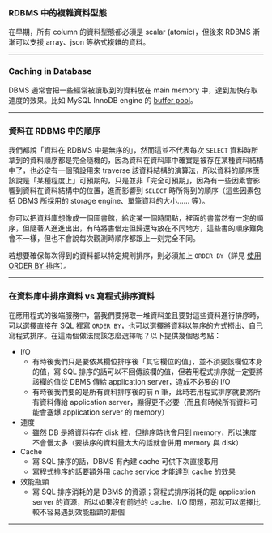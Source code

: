 ### RDBMS 中的複雜資料型態

在早期，所有 column 的資料型態都必須是 scalar (atomic)，但後來 RDBMS 漸漸可以支援 array、json 等格式複雜的資料。

---

### Caching in Database

DBMS 通常會把一些經常被讀取到的資料放在 main memory 中，達到加快存取速度的效果。比如 MySQL InnoDB engine 的 [buffer pool](</Database/MySQL/Buffer Pool of InnoDB.md>)。

---

### 資料在 RDBMS 中的順序

我們都說「資料在 RDBMS 中是無序的」，然而這並不代表每次 `SELECT` 資料時所拿到的資料順序都是完全隨機的，因為資料在資料庫中確實是被存在某種資料結構中了，也必定有一個預設用來 traverse 該資料結構的演算法，所以資料的順序應該說是「某種程度上」可預期的，只是並非「完全可預期」，因為有一些因素會影響到資料在資料結構中的位置，進而影響到 `SELECT` 時所得到的順序（這些因素包括 DBMS 所採用的 storage engine、單筆資料的大小...... 等）。

你可以把資料庫想像成一個圖書館，給定某一個時間點，裡面的書當然有一定的順序，但隨著人進進出出，有時將書借走但歸還時放在不同地方，這些書的順序難免會不一樣，但也不會說每次觀測時順序都跟上一刻完全不同。

若想要確保每次得到的資料都以特定規則排序，則必須加上 `ORDER BY`（詳見 [使用 ORDER BY 排序](</Database/SQL/DML.md#使用 ORDER BY 排序>)）。

---

### 在資料庫中排序資料 vs 寫程式排序資料

在應用程式的後端服務中，當我們要撈取一堆資料並且要對這些資料進行排序時，可以選擇直接在 SQL 裡寫 `ORDER BY`，也可以選擇將資料以無序的方式撈出、自己寫程式排序。在這兩個做法間該怎麼選擇呢？以下提供幾個思考點：

- I/O
    - 有時後我們只是要依某欄位排序後「其它欄位的值」，並不須要該欄位本身的值，寫 SQL 排序的話可以不回傳該欄的值，但若用程式排序就一定要將該欄的值從 DBMS 傳給 application server，造成不必要的 I/O
    - 有時後我們要的是所有資料排序後的前 n 筆，此時若用程式排序就要將所有資料傳給 application server，顯得更不必要（而且有時候所有資料可能會塞爆 application server 的 memory）
- 速度
    - 雖然 DB 是將資料存在 disk 裡，但排序時也會用到 memory，所以速度不會慢太多（要排序的資料量太大的話就會併用 memory 與 disk）
- Cache
    - 寫 SQL 排序的話，DBMS 有內建 cache 可供下次直接取用
    - 寫程式排序的話要額外用 cache service 才能達到 cache 的效果
- 效能瓶頸
    - 寫 SQL 排序消耗的是 DBMS 的資源；寫程式排序消耗的是 application server 的資源，所以如果沒有前述的 cache、I/O 問題，那就可以選擇比較不容易遇到效能瓶頸的那個

---
